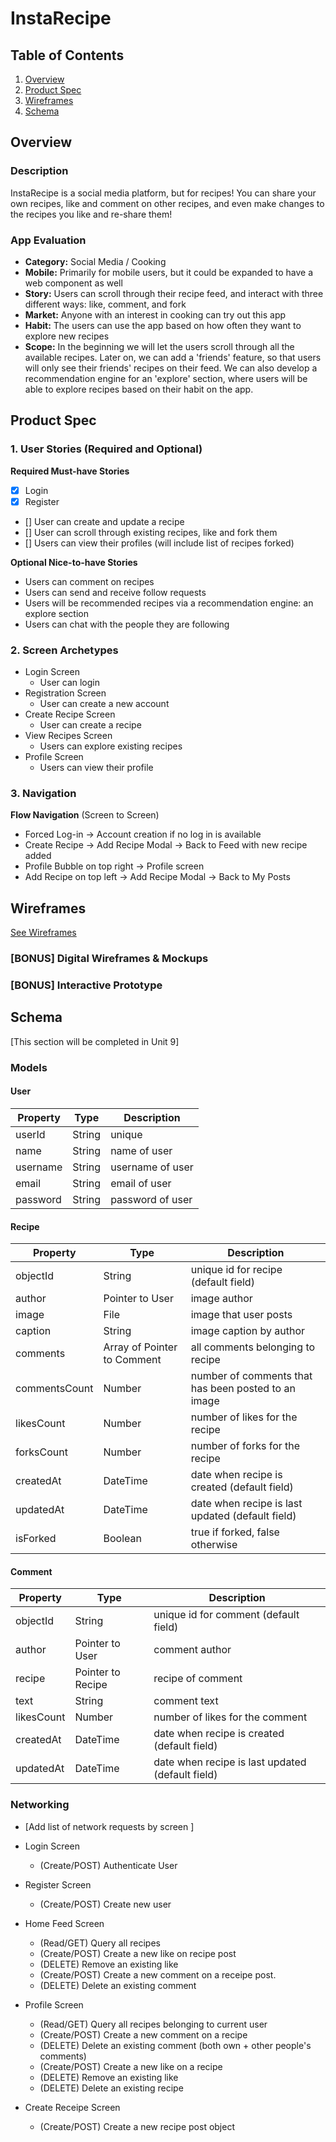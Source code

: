 # InstaRecipe

## Table of Contents
1. [Overview](#Overview)
1. [Product Spec](#Product-Spec)
3. [Wireframes](#Wireframes)
4. [Schema](#Schema)

## Overview
### Description
InstaRecipe is a social media platform, but for recipes! You can share your own recipes, like and comment on other recipes, and even make changes to the recipes you like and re-share them!

### App Evaluation
- **Category:** Social Media / Cooking
- **Mobile:** Primarily for mobile users, but it could be expanded to have a web component as well
- **Story:** Users can scroll through their recipe feed, and interact with three different ways: like, comment, and fork
- **Market:** Anyone with an interest in cooking can try out this app
- **Habit:** The users can use the app based on how often they want to explore new recipes
- **Scope:** In the beginning we will let the users scroll through all the available recipes. Later on, we can add a 'friends' feature, so that users will only see their friends' recipes on their feed. We can also develop a recommendation engine for an 'explore' section, where users will be able to explore recipes based on their habit on the app.

## Product Spec

### 1. User Stories (Required and Optional)

<!-- **Required Must-have Stories**

- [X] Login
- [X] Register
- [] User can create a class (they are the instructor).
- [] User can create posts (ask questions)
- [] User can answer to posts (with distinguishment between instructor and student answer) -->

**Required Must-have Stories**

- [X] Login
- [X] Register
- [] User can create and update a recipe 
- [] User can scroll through existing recipes, like and fork them
- [] Users can view their profiles (will include list of recipes forked)

<!-- **Optional Nice-to-have Stories**
* User can create a group (of students).
* Users can upvote posts
* Users can view their profiles (Will include classes enrolled, graduation date)
* Users can type in markdown
* If instructors upvote a student's answer, it highlights it (endorses it) -->
**Optional Nice-to-have Stories**
* Users can comment on recipes
* Users can send and receive follow requests
* Users will be recommended recipes via a recommendation engine: an explore section
* Users can chat with the people they are following


### 2. Screen Archetypes

* Login Screen
   * User can login
* Registration Screen
   * User can create a new account
* Create Recipe Screen
   * User can create a recipe
* View Recipes Screen
   * Users can explore existing recipes
* Profile Screen
    * Users can view their profile    
 

### 3. Navigation

<!-- **Tab Navigation** (Tab to Screen)

* Home Feed (View Recipes)
* Create Recipe (Add Button)
* Profile

Optional:
* Settings -> Dark Mode
* Stories -->

**Flow Navigation** (Screen to Screen)
* Forced Log-in -> Account creation if no log in is available
* Create Recipe -> Add Recipe Modal -> Back to Feed with new recipe added
* Profile Bubble on top right -> Profile screen
* Add Recipe on top left -> Add Recipe Modal -> Back to My Posts


## Wireframes
[See Wireframes](https://www.figma.com/file/sPEv2V5j5IoboVXFe3lhNC/Curios-IOS?node-id=0%3A1)

### [BONUS] Digital Wireframes & Mockups

### [BONUS] Interactive Prototype

## Schema 
[This section will be completed in Unit 9]
### Models

#### User
| Property | Type | Description |
| -------- | ---- | ----------- |
| userId   | String | unique    |
| name     | String | name of user |
| username | String | username of user |
| email | String | email of user |
| password | String | password of user |

#### Recipe

   | Property      | Type     | Description |
   | ------------- | -------- | ------------|
   | objectId      | String   | unique id for recipe (default field) |
   | author        | Pointer to User| image author |
   | image         | File     | image that user posts |
   | caption       | String   | image caption by author |
   | comments      | Array of Pointer to Comment | all comments belonging to recipe |
   | commentsCount | Number   | number of comments that has been posted to an image |
   | likesCount    | Number   | number of likes for the recipe |
   | forksCount    | Number   | number of forks for the recipe |
   | createdAt     | DateTime | date when recipe is created (default field) |
   | updatedAt     | DateTime | date when recipe is last updated (default field) |
   | isForked | Boolean | true if forked, false otherwise

#### Comment
   | Property      | Type     | Description |
   | ------------- | -------- | ------------|
   | objectId      | String   | unique id for comment (default field) |
   | author        | Pointer to User| comment author |
   | recipe        | Pointer to Recipe | recipe of comment |
   | text | String | comment text |
   | likesCount | Number | number of likes for the comment |
   | createdAt     | DateTime | date when recipe is created (default field) |
   | updatedAt     | DateTime | date when recipe is last updated (default field) |
   

### Networking
- [Add list of network requests by screen ]
- Login Screen
    - (Create/POST) Authenticate User
- Register Screen
    - (Create/POST) Create new user
- Home Feed Screen
    - (Read/GET) Query all recipes
    - (Create/POST) Create a new like on recipe post
    - (DELETE) Remove an existing like
    - (Create/POST) Create a new comment on a receipe post.
    - (DELETE) Delete an existing comment
- Profile Screen
    - (Read/GET) Query all recipes belonging to current user
    - (Create/POST) Create a new comment on a recipe
    - (DELETE) Delete an existing comment (both own + other people's comments)
    - (Create/POST) Create a new like on a recipe
    - (DELETE) Remove an existing like
    - (DELETE) Delete an existing recipe

- Create Receipe Screen
    - (Create/POST) Create a new recipe post object
